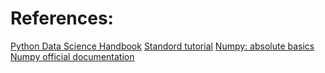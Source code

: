 



# References:

[Python Data Science Handbook](https://jakevdp.github.io/PythonDataScienceHandbook/)
[Standord tutorial](https://cs231n.github.io/python-numpy-tutorial/#numpy)
[Numpy: absolute basics](https://numpy.org/doc/stable/user/absolute_beginners.html)
[Numpy official documentation](https://numpy.org/doc/stable/index.html)
